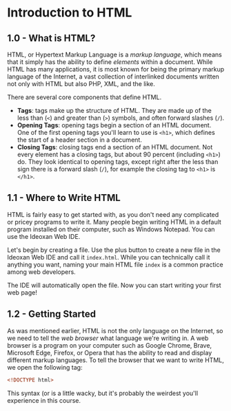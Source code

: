 # Introduction to HTML
## 1.0 - What is HTML?
HTML, or Hypertext Markup Language is a _markup language_, which means that it simply has the ability to define _elements_ within a document.  While HTML has many applications, it is most known for being the primary markup language of the Internet, a vast collection of interlinked documents written not only with HTML but also PHP, XML, and the like.  

There are several core components that define HTML.
- **Tags**: tags make up the structure of HTML.  They are made up of the less than (`<`) and greater than (`>`) symbols, and often forward slashes (`/`).  
- **Opening Tags**: opening tags begin a section of an HTML document.  One of the first opening tags you'll learn to use is `<h1>`, which defines the start of a header section in a document.  
- **Closing Tags**: closing tags end a section of an HTML document.  Not every element has a closing tags, but about 90 percent (including `<h1>`) do.  They look identical to opening tags, except right after the less than sign there is a forward slash (`/`), for example the closing tag to `<h1>` is `</h1>`.  

## 1.1 - Where to Write HTML
HTML is fairly easy to get started with, as you don't need any complicated or pricey programs to write it.  Many people begin writing HTML in a default program installed on their computer, such as Windows Notepad.  You can use the Ideoxan Web IDE.  

Let's begin by creating a file.  Use the plus button to create a new file in the Ideoxan Web IDE and call it `index.html`.  While you can technically call it anything you want, naming your main HTML file `index` is a common practice among web developers.  

The IDE will automatically open the file.  Now you can start writing your first web page!

## 1.2 - Getting Started
As was mentioned earlier, HTML is not the only language on the Internet, so we need to tell the _web browser_ what language we're writing in.  A web browser is a program on your computer such as Google Chrome, Brave, Microsoft Edge, Firefox, or Opera that has the ability to read and display different markup languages.  To tell the browser that we want to write HTML, we open the following tag: 
```html
<!DOCTYPE html>
```
This syntax (or  is a little wacky, but it's probably the weirdest you'll experience in this course.  
<!--stackedit_data:
eyJoaXN0b3J5IjpbLTI3NjE1NDk4N119
-->
